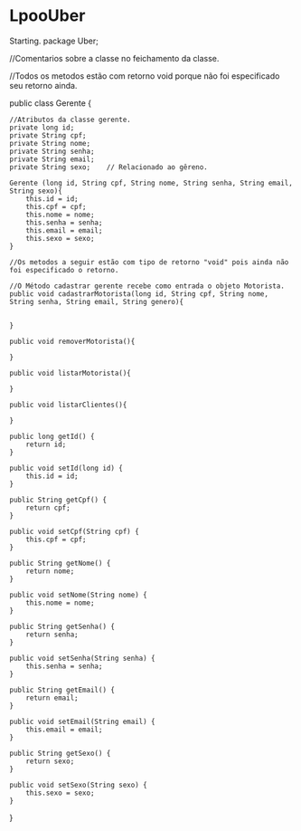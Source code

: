 # LpooUber
Starting.
package Uber;

//Comentarios sobre a classe no feichamento da classe.

//Todos os metodos estão com retorno void porque não foi especificado seu retorno ainda.

public class Gerente {
	
	//Atributos da classe gerente.
	private long id;
	private String cpf;
	private String nome;
	private String senha;
	private String email;
	private String sexo; 	// Relacionado ao gêreno.
	
	Gerente (long id, String cpf, String nome, String senha, String email, String sexo){
		this.id = id;
		this.cpf = cpf;
		this.nome = nome;
		this.senha = senha;
		this.email = email;
		this.sexo = sexo;
	}

	//Os metodos a seguir estão com tipo de retorno "void" pois ainda não foi especificado o retorno.
	
	//O Método cadastrar gerente recebe como entrada o objeto Motorista.
	public void cadastrarMotorista(long id, String cpf, String nome, String senha, String email, String genero){
	
		
	}

	public void removerMotorista(){
		
	}
	
	public void listarMotorista(){
		
	}
	
	public void listarClientes(){
		
	}
	
	public long getId() {
		return id;
	}

	public void setId(long id) {
		this.id = id;
	}

	public String getCpf() {
		return cpf;
	}

	public void setCpf(String cpf) {
		this.cpf = cpf;
	}

	public String getNome() {
		return nome;
	}

	public void setNome(String nome) {
		this.nome = nome;
	}

	public String getSenha() {
		return senha;
	}

	public void setSenha(String senha) {
		this.senha = senha;
	}

	public String getEmail() {
		return email;
	}

	public void setEmail(String email) {
		this.email = email;
	}

	public String getSexo() {
		return sexo;
	}

	public void setSexo(String sexo) {
		this.sexo = sexo;
	}
}
